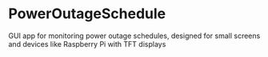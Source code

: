 # PowerOutageSchedule
GUI app for monitoring power outage schedules, designed for small screens and devices like Raspberry Pi with TFT displays
